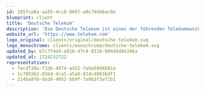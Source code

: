```yaml
---
id: 195fce8a-aa55-4cc8-9097-a0c79d46ac9e
blueprint: client
title: 'Deutsche Telekom'
description: 'Die Deutsche Telekom ist eines der führenden Telekommunikationsunternehmen weltweit mit Sitz in Deutschland. Mit über 200.000 Mitarbeitern bietet das Unternehmen eine breite Palette von Dienstleistungen in den Bereichen Festnetz, Mobilfunk, Internet und digitale Lösungen für Privat- und Geschäftskunden. Als Innovationstreiber im Bereich der Digitalisierung und Netzwerkinfrastruktur setzt die Deutsche Telekom auf den Ausbau von 5G-Netzen und Glasfaserverbindungen, um die digitale Zukunft zu gestalten.'
website_url: 'https://www.telekom.com'
logo_original: clients/original/deutsche-telekom.svg
logo_monochrome: clients/monochrome/deutsche-telekom.svg
updated_by: b7c7f4d4-e810-47c4-8310-994d4d84346a
updated_at: 1724232722
representatives:
  - fecdf20e-f1db-4974-ad22-7a9a58d4b81a
  - 1c705562-8364-4ca5-a5a8-824c4063bdf1
  - 214ba976-da30-4052-bb9f-7a9b3f3a71b1
---
```

